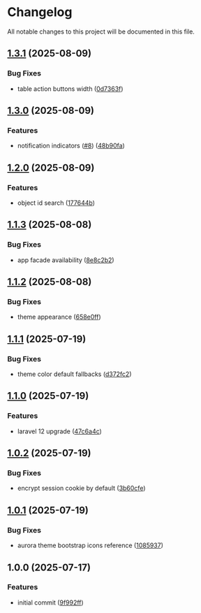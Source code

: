 # Changelog

All notable changes to this project will be documented in this file.

## [1.3.1](https://github.com/forepath/obms/compare/v1.3.0...v1.3.1) (2025-08-09)


### Bug Fixes

* table action buttons width ([0d7363f](https://github.com/forepath/obms/commit/0d7363fd422f84c99fbb30298e2b471284cbe1d1))

## [1.3.0](https://github.com/forepath/obms/compare/v1.2.0...v1.3.0) (2025-08-09)


### Features

* notification indicators ([#8](https://github.com/forepath/obms/issues/8)) ([48b90fa](https://github.com/forepath/obms/commit/48b90fa99978cd9bd8b350e45b59f6dc70a808ad))

## [1.2.0](https://github.com/forepath/obms/compare/v1.1.3...v1.2.0) (2025-08-09)


### Features

* object id search ([177644b](https://github.com/forepath/obms/commit/177644bf1428f85d35adafd68d8764c8c9a2871e))

## [1.1.3](https://github.com/forepath/obms/compare/v1.1.2...v1.1.3) (2025-08-08)


### Bug Fixes

* app facade availability ([8e8c2b2](https://github.com/forepath/obms/commit/8e8c2b2375bda9f6988b116a997a0418fb0db008))

## [1.1.2](https://github.com/forepath/obms/compare/v1.1.1...v1.1.2) (2025-08-08)


### Bug Fixes

* theme appearance ([658e0ff](https://github.com/forepath/obms/commit/658e0ff292184ff1750ce0546293801d8e162ccb))

## [1.1.1](https://github.com/forepath/obms/compare/v1.1.0...v1.1.1) (2025-07-19)


### Bug Fixes

* theme color default fallbacks ([d372fc2](https://github.com/forepath/obms/commit/d372fc22e35b33b5f11d3cb611b838e9ca71878f))

## [1.1.0](https://github.com/forepath/obms/compare/v1.0.2...v1.1.0) (2025-07-19)


### Features

* laravel 12 upgrade ([47c6a4c](https://github.com/forepath/obms/commit/47c6a4cd821da4dfb1552792380926c02c5d6986))

## [1.0.2](https://github.com/forepath/obms/compare/v1.0.1...v1.0.2) (2025-07-19)


### Bug Fixes

* encrypt session cookie by default ([3b60cfe](https://github.com/forepath/obms/commit/3b60cfefd16f28839105eb11ab61e29ccd7597e8))

## [1.0.1](https://github.com/forepath/obms/compare/v1.0.0...v1.0.1) (2025-07-19)


### Bug Fixes

* aurora theme bootstrap icons reference ([1085937](https://github.com/forepath/obms/commit/1085937d7ca2b9f2d653cf498ed110aad9acfcc9))

## 1.0.0 (2025-07-17)


### Features

* initial commit ([9f992ff](https://github.com/forepath/obms/commit/9f992ffde57e150b58a71f1dc0f847c29dd37633))
